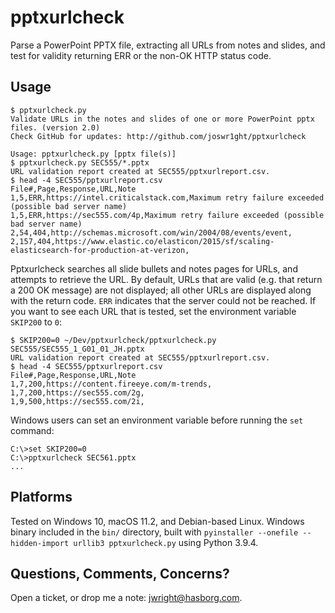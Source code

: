# pptxurlcheck

Parse a PowerPoint PPTX file, extracting all URLs from notes and slides, and
test for validity returning ERR or the non-OK HTTP status code.

## Usage

```
$ pptxurlcheck.py
Validate URLs in the notes and slides of one or more PowerPoint pptx files. (version 2.0)
Check GitHub for updates: http://github.com/joswr1ght/pptxurlcheck

Usage: pptxurlcheck.py [pptx file(s)]
$ pptxurlcheck.py SEC555/*.pptx
URL validation report created at SEC555/pptxurlreport.csv.
$ head -4 SEC555/pptxurlreport.csv
File#,Page,Response,URL,Note
1,5,ERR,https://intel.criticalstack.com,Maximum retry failure exceeded (possible bad server name)
1,5,ERR,https://sec555.com/4p,Maximum retry failure exceeded (possible bad server name)
2,54,404,http://schemas.microsoft.com/win/2004/08/events/event,
2,157,404,https://www.elastic.co/elasticon/2015/sf/scaling-elasticsearch-for-production-at-verizon,
```

Pptxurlcheck searches all slide bullets and notes pages for URLs, and attempts
to retrieve the URL. By default, URLs that are valid (e.g. that return a 200
OK message) are not displayed; all other URLs are displayed along with the
return code. `ERR` indicates that the server could not be reached. If you
want to see each URL that is tested, set the environment variable `SKIP200` to
`0`:

```
$ SKIP200=0 ~/Dev/pptxurlcheck/pptxurlcheck.py SEC555/SEC555_1_G01_01_JH.pptx
URL validation report created at SEC555/pptxurlreport.csv.
$ head -4 SEC555/pptxurlreport.csv
File#,Page,Response,URL,Note
1,7,200,https://content.fireeye.com/m-trends,
1,7,200,https://sec555.com/2g,
1,9,500,https://sec555.com/2i,
```

Windows users can set an environment variable before running the `set` command:

```
C:\>set SKIP200=0
C:\>pptxurlcheck SEC561.pptx
...
```

## Platforms

Tested on Windows 10, macOS 11.2, and Debian-based Linux. Windows binary
included in the `bin/` directory, built with `pyinstaller --onefile --hidden-import urllib3
pptxurlcheck.py` using Python 3.9.4.

## Questions, Comments, Concerns?

Open a ticket, or drop me a note: jwright@hasborg.com.
